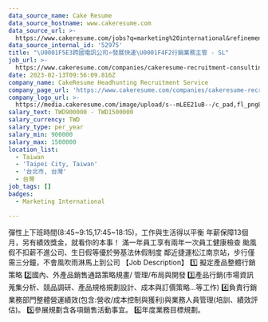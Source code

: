```yaml
---
data_source_name: Cake Resume
data_source_hostname: www.cakeresume.com
data_source_url: >-
  https://www.cakeresume.com/jobs?q=marketing%20international&refinementList%5Blang_name%5D%5B0%5D=English&refinementList%5Bsalary_type%5D=per_year&range%5Bsalary_range%5D%5Bmin%5D=1000000
data_source_internal_id: '52975'
title: "\U0001F5E3跨國電訊公司⭐️發展快速\U0001F4F2行銷業務主管 - SL"
job_url: >-
  https://www.cakeresume.com/companies/cakeresume-recruitment-consulting/jobs/2df40d
date: 2023-02-13T09:56:09.816Z
company_name: CakeResume Headhunting Recruitment Service
company_page_url: 'https://www.cakeresume.com/companies/cakeresume-recruitment-consulting'
company_logo_url: >-
  https://media.cakeresume.com/image/upload/s--mLEE21uB--/c_pad,fl_png8,h_200,w_200/v1620881212/vdbipassrdfr8omwzeq6.png
salary_text: TWD900000 - TWD1500000
salary_currency: TWD
salary_type: per_year
salary_min: 900000
salary_max: 1500000
location_list:
  - Taiwan
  - 'Taipei City, Taiwan'
  - '台北市, 台灣'
  - 台灣
job_tags: []
badges:
  - Marketing International

---
```


彈性上下班時間(8:45~9:15,17:45~18:15)，工作與生活得以平衡 年薪保障13個月，另有績效獎金，就看你的本事！ 滿一年員工享有兩年一次員工健康檢查 颱風假不扣薪不進公司、生日假等優於勞基法休假制度 鄰近捷運松江南京站，步行僅需三分鐘，不會風吹雨淋馬上到公司 【Job Description】 1️⃣ 擬定產品整體行銷策略 2️⃣國內、外產品銷售通路策略規畫/ 管理/布局與開發 3️⃣產品行銷(市場資訊蒐集分析、競品調研、產品規格規劃設計、成本與訂價策略…等工作) 4️⃣負責行銷業務部門整體營運績效(包含:營收/成本控制與獲利)與業務人員管理(培訓、績效評估)。 5️⃣參展規劃含各項銷售活動事宜。 6️⃣年度業務目標規劃。